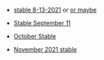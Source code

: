 -   [stable 8-13-2021](https://github.com/BGOOONZ-BLOG/bgoonz-blog2.0-v-5/commit/0c09a707f4bfddd974a31d97a4f8d716f1858ef8) or [or maybe](https://github.com/BGOOONZ-BLOG/bgoonz-blog2.0-v-5/commit/68fba78e36fffcf21288ea0e90e1075bf31b2a82)

-   [Stable September 11](https://github.com/side-projects-42/BGOONZ_BLOG_2.0)

-   [October Stable](https://github.com/Web-Dev-Collaborative/october-stable)

-   [November 2021 stable](https://github.com/BGOOONZ-BLOG/bgoonz-blog2.0-v-5/commit/9ae5da5813cc9b48d2a57c84cd32cf4309078524)
